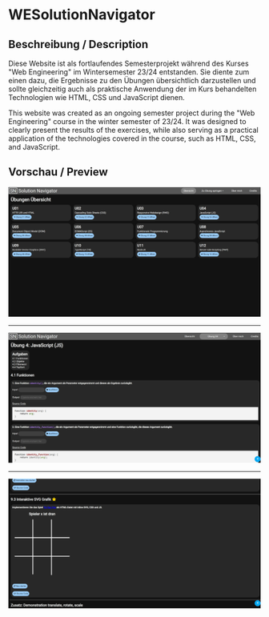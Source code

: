 # WESolutionNavigator

## Beschreibung / Description

Diese Website ist als fortlaufendes Semesterprojekt während des Kurses "Web Engineering" im Wintersemester 23/24 entstanden. Sie diente zum einen dazu, die Ergebnisse zu den Übungen übersichtlich darzustellen und sollte gleichzeitig auch als praktische Anwendung der im Kurs behandelten Technologien wie HTML, CSS und JavaScript dienen.

This website was created as an ongoing semester project during the "Web Engineering" course in the winter semester of 23/24. It was designed to clearly present the results of the exercises, while also serving as a practical application of the technologies covered in the course, such as HTML, CSS, and JavaScript.

## Vorschau / Preview

![Overview](./solution_navigator_overview.webp)

***

![Exercise 4](./solution_navigator_04.webp)

***

![Exercise 9](./solution_navigator_09.webp)
